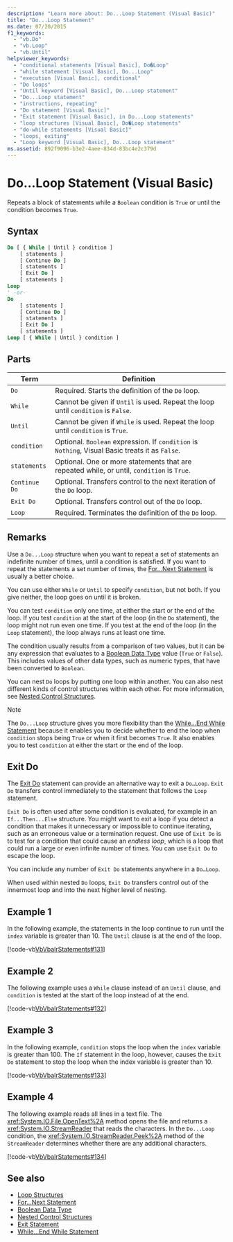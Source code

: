 ```yaml
---
description: "Learn more about: Do...Loop Statement (Visual Basic)"
title: "Do...Loop Statement"
ms.date: 07/20/2015
f1_keywords:
  - "vb.Do"
  - "vb.Loop"
  - "vb.Until"
helpviewer_keywords:
  - "conditional statements [Visual Basic], Do�Loop"
  - "while statement [Visual Basic], Do...Loop"
  - "execution [Visual Basic], conditional"
  - "Do loops"
  - "Until keyword [Visual Basic], Do...Loop statement"
  - "Do...Loop statement"
  - "instructions, repeating"
  - "Do statement [Visual Basic]"
  - "Exit statement [Visual Basic], in Do...Loop statements"
  - "loop structures [Visual Basic], Do�Loop statements"
  - "do-while statements [Visual Basic]"
  - "loops, exiting"
  - "Loop keyword [Visual Basic], Do...Loop statement"
ms.assetid: 892f9096-b3e2-4aee-834d-83bc4e2c379d
---
```

# Do...Loop Statement (Visual Basic)

Repeats a block of statements while a `Boolean` condition is `True` or until the condition becomes `True`.

## Syntax

```vb
Do [ { While | Until } condition ]
    [ statements ]
    [ Continue Do ]
    [ statements ]
    [ Exit Do ]
    [ statements ]
Loop
' -or-
Do
    [ statements ]
    [ Continue Do ]
    [ statements ]
    [ Exit Do ]
    [ statements ]
Loop [ { While | Until } condition ]
```

## Parts

|Term|Definition|
|---|---|
|`Do`|Required. Starts the definition of the `Do` loop.|
|`While`|Cannot be given if `Until` is used. Repeat the loop until `condition` is `False`.|
|`Until`|Cannot be given if `While` is used. Repeat the loop until `condition` is `True`.|
|`condition`|Optional. `Boolean` expression. If `condition` is `Nothing`, Visual Basic treats it as `False`.|
|`statements`|Optional. One or more statements that are repeated while, or until, `condition` is `True`.|
|`Continue Do`|Optional. Transfers control to the next iteration of the `Do` loop.|
|`Exit Do`|Optional. Transfers control out of the `Do` loop.|
|`Loop`|Required. Terminates the definition of the `Do` loop.|

## Remarks

 Use a `Do...Loop` structure when you want to repeat a set of statements an indefinite number of times, until a condition is satisfied. If you want to repeat the statements a set number of times, the [For...Next Statement](for-next-statement.md) is usually a better choice.

 You can use either `While` or `Until` to specify `condition`, but not both. If you give neither, the loop goes on until it is broken.

 You can test `condition` only one time, at either the start or the end of the loop. If you test `condition` at the start of the loop (in the `Do` statement), the loop might not run even one time. If you test at the end of the loop (in the `Loop` statement), the loop always runs at least one time.

 The condition usually results from a comparison of two values, but it can be any expression that evaluates to a [Boolean Data Type](../data-types/boolean-data-type.md) value (`True` or `False`). This includes values of other data types, such as numeric types, that have been converted to `Boolean`.

 You can nest `Do` loops by putting one loop within another. You can also nest different kinds of control structures within each other. For more information, see [Nested Control Structures](../../programming-guide/language-features/control-flow/nested-control-structures.md).

> [!NOTE]
> The `Do...Loop` structure gives you more flexibility than the [While...End While Statement](while-end-while-statement.md) because it enables you to decide whether to end the loop when `condition` stops being `True` or when it first becomes `True`. It also enables you to test `condition` at either the start or the end of the loop.

## Exit Do

 The [Exit Do](exit-statement.md) statement can provide an alternative way to exit a `Do…Loop`. `Exit Do` transfers control immediately to the statement that follows the `Loop` statement.

 `Exit Do` is often used after some condition is evaluated, for example in an `If...Then...Else` structure. You might want to exit a loop if you detect a condition that makes it unnecessary or impossible to continue iterating, such as an erroneous value or a termination request. One use of `Exit Do` is to test for a condition that could cause an *endless loop*, which is a loop that could run a large or even infinite number of times. You can use `Exit Do` to escape the loop.

 You can include any number of `Exit Do` statements anywhere in a `Do…Loop`.

 When used within nested `Do` loops, `Exit Do` transfers control out of the innermost loop and into the next higher level of nesting.

## Example 1

 In the following example, the statements in the loop continue to run until the `index` variable is greater than 10. The `Until` clause is at the end of the loop.

 [!code-vb[VbVbalrStatements#131](~/samples/snippets/visualbasic/VS_Snippets_VBCSharp/VbVbalrStatements/VB/class10.vb#131)]

## Example 2

 The following example uses a `While` clause instead of an `Until` clause, and `condition` is tested at the start of the loop instead of at the end.

 [!code-vb[VbVbalrStatements#132](~/samples/snippets/visualbasic/VS_Snippets_VBCSharp/VbVbalrStatements/VB/class10.vb#132)]

## Example 3

 In the following example, `condition` stops the loop when the `index` variable is greater than 100. The `If` statement in the loop, however, causes the `Exit Do` statement to stop the loop when the index variable is greater than 10.

 [!code-vb[VbVbalrStatements#133](~/samples/snippets/visualbasic/VS_Snippets_VBCSharp/VbVbalrStatements/VB/class10.vb#133)]

## Example 4

 The following example reads all lines in a text file. The <xref:System.IO.File.OpenText%2A> method opens the file and returns a <xref:System.IO.StreamReader> that reads the characters. In the `Do...Loop` condition, the <xref:System.IO.StreamReader.Peek%2A> method of the `StreamReader` determines whether there are any additional characters.

 [!code-vb[VbVbalrStatements#134](~/samples/snippets/visualbasic/VS_Snippets_VBCSharp/VbVbalrStatements/VB/class10.vb#134)]

## See also

- [Loop Structures](../../programming-guide/language-features/control-flow/loop-structures.md)
- [For...Next Statement](for-next-statement.md)
- [Boolean Data Type](../data-types/boolean-data-type.md)
- [Nested Control Structures](../../programming-guide/language-features/control-flow/nested-control-structures.md)
- [Exit Statement](exit-statement.md)
- [While...End While Statement](while-end-while-statement.md)
